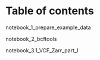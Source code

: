 # Table of contents

notebook_1_prepare_example_data

notebook_2_bcftools

notebook_3.1_VCF_Zarr_part_I
